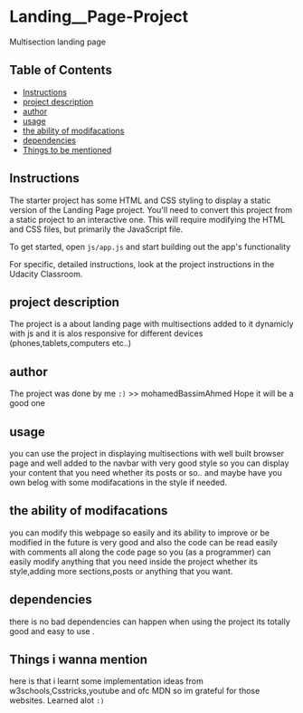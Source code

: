 # Landing__Page-Project
Multisection landing page

## Table of Contents

- [Instructions](#instructions)
- [project description](#project)
- [author](https://github.com/mohamedbassim/Landing__Page-Project/edit/main/landing-page/README.md#:~:text=tablets%2Ccomputers%20etc..\)-,author,-The%20project%20was)
- [usage](https://github.com/mohamedbassim/Landing__Page-Project/edit/main/landing-page/README.md#:~:text=a%20good%20one-,usage,-you%20can%20use)
- [the ability of modifacations](https://github.com/mohamedbassim/Landing__Page-Project/edit/main/landing-page/README.md#:~:text=style%20if%20needed.-,the%20ability%20of%20modifacations,-you%20can%20modify)
- [dependencies](https://github.com/mohamedbassim/Landing__Page-Project/edit/main/landing-page/README.md#:~:text=that%20you%20want.-,dependencies,-there%20is%20no)
- [Things to be mentioned](https://github.com/mohamedbassim/Landing__Page-Project/edit/main/landing-page/README.md#:~:text=easy%20to%20use%20.-,Things%20i%20wanna%20mention,-here%20is%20that)

## Instructions

The starter project has some HTML and CSS styling to display a static version of the Landing Page project. You'll need to convert this project from a static project to an interactive one. This will require modifying the HTML and CSS files, but primarily the JavaScript file.

To get started, open `js/app.js` and start building out the app's functionality

For specific, detailed instructions, look at the project instructions in the Udacity Classroom.

## project description

The project is a about landing page with multisections added to it dynamicly with js and it is alos responsive for different devices (phones,tablets,computers etc..)

## author

The project was done by me `:)` >> mohamedBassimAhmed Hope it will be a good one 


## usage

you can use the project in displaying multisections with well built browser page and well added to the navbar with very good style
so you can display your content that you need whether its posts or so.. and maybe have you own belog with some modifacations in the style
if needed.

## the ability of modifacations

you can modify this webpage so easily and its ability to improve or be modified in the future is very good and also the code can be read easily
with comments all along the code page so you (as a programmer) can easily modify anything that you need inside the project whether its style,adding
more sections,posts or anything that you want.

## dependencies

there is no bad dependencies can happen when using the project its totally good and easy to use .

## Things i wanna mention

here is that i learnt some implementation ideas from w3schools,Csstricks,youtube and ofc MDN so im grateful for those websites. Learned alot `:)`
